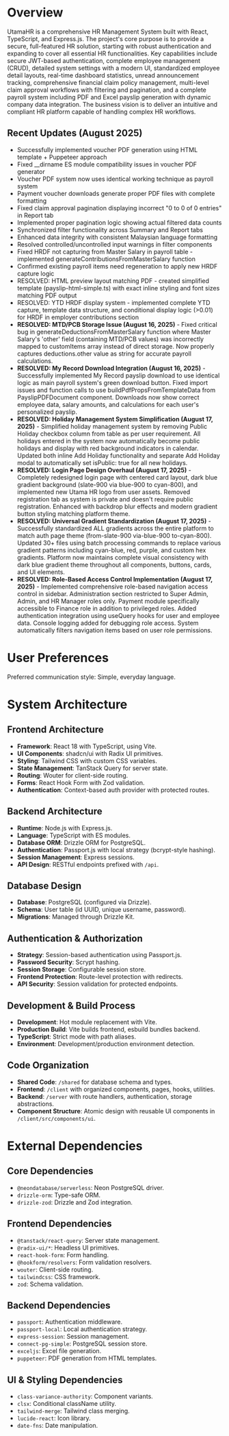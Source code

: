 # Overview
UtamaHR is a comprehensive HR Management System built with React, TypeScript, and Express.js. The project's core purpose is to provide a secure, full-featured HR solution, starting with robust authentication and expanding to cover all essential HR functionalities. Key capabilities include secure JWT-based authentication, complete employee management (CRUD), detailed system settings with a modern UI, standardized employee detail layouts, real-time dashboard statistics, unread announcement tracking, comprehensive financial claim policy management, multi-level claim approval workflows with filtering and pagination, and a complete payroll system including PDF and Excel payslip generation with dynamic company data integration. The business vision is to deliver an intuitive and compliant HR platform capable of handling complex HR workflows.

## Recent Updates (August 2025)
- Successfully implemented voucher PDF generation using HTML template + Puppeteer approach
- Fixed __dirname ES module compatibility issues in voucher PDF generator
- Voucher PDF system now uses identical working technique as payroll system
- Payment voucher downloads generate proper PDF files with complete formatting
- Fixed claim approval pagination displaying incorrect "0 to 0 of 0 entries" in Report tab
- Implemented proper pagination logic showing actual filtered data counts
- Synchronized filter functionality across Summary and Report tabs
- Enhanced data integrity with consistent Malaysian language formatting
- Resolved controlled/uncontrolled input warnings in filter components
- Fixed HRDF not capturing from Master Salary in payroll table - implemented generateContributionsFromMasterSalary function
- Confirmed existing payroll items need regeneration to apply new HRDF capture logic
- RESOLVED: HTML preview layout matching PDF - created simplified template (payslip-html-simple.ts) with exact inline styling and font sizes matching PDF output
- RESOLVED: YTD HRDF display system - implemented complete YTD capture, template data structure, and conditional display logic (>0.01) for HRDF in employer contributions section
- **RESOLVED: MTD/PCB Storage Issue (August 16, 2025)** - Fixed critical bug in generateDeductionsFromMasterSalary function where Master Salary's 'other' field (containing MTD/PCB values) was incorrectly mapped to customItems array instead of direct storage. Now properly captures deductions.other value as string for accurate payroll calculations.
- **RESOLVED: My Record Download Integration (August 16, 2025)** - Successfully implemented My Record payslip download to use identical logic as main payroll system's green download button. Fixed import issues and function calls to use buildPdfPropsFromTemplateData from PayslipPDFDocument component. Downloads now show correct employee data, salary amounts, and calculations for each user's personalized payslip.
- **RESOLVED: Holiday Management System Simplification (August 17, 2025)** - Simplified holiday management system by removing Public Holiday checkbox column from table as per user requirement. All holidays entered in the system now automatically become public holidays and display with red background indicators in calendar. Updated both inline Add Holiday functionality and separate Add Holiday modal to automatically set isPublic: true for all new holidays.
- **RESOLVED: Login Page Design Overhaul (August 17, 2025)** - Completely redesigned login page with centered card layout, dark blue gradient background (slate-900 via blue-900 to cyan-800), and implemented new Utama HR logo from user assets. Removed registration tab as system is private and doesn't require public registration. Enhanced with backdrop blur effects and modern gradient button styling matching platform theme.
- **RESOLVED: Universal Gradient Standardization (August 17, 2025)** - Successfully standardized ALL gradients across the entire platform to match auth page theme (from-slate-900 via-blue-900 to-cyan-800). Updated 30+ files using batch processing commands to replace various gradient patterns including cyan-blue, red, purple, and custom hex gradients. Platform now maintains complete visual consistency with dark blue gradient theme throughout all components, buttons, cards, and UI elements.
- **RESOLVED: Role-Based Access Control Implementation (August 17, 2025)** - Implemented comprehensive role-based navigation access control in sidebar. Administration section restricted to Super Admin, Admin, and HR Manager roles only. Payment module specifically accessible to Finance role in addition to privileged roles. Added authentication integration using useQuery hooks for user and employee data. Console logging added for debugging role access. System automatically filters navigation items based on user role permissions.

# User Preferences
Preferred communication style: Simple, everyday language.

# System Architecture

## Frontend Architecture
- **Framework**: React 18 with TypeScript, using Vite.
- **UI Components**: shadcn/ui with Radix UI primitives.
- **Styling**: Tailwind CSS with custom CSS variables.
- **State Management**: TanStack Query for server state.
- **Routing**: Wouter for client-side routing.
- **Forms**: React Hook Form with Zod validation.
- **Authentication**: Context-based auth provider with protected routes.

## Backend Architecture
- **Runtime**: Node.js with Express.js.
- **Language**: TypeScript with ES modules.
- **Database ORM**: Drizzle ORM for PostgreSQL.
- **Authentication**: Passport.js with local strategy (bcrypt-style hashing).
- **Session Management**: Express sessions.
- **API Design**: RESTful endpoints prefixed with `/api`.

## Database Design
- **Database**: PostgreSQL (configured via Drizzle).
- **Schema**: User table (id UUID, unique username, password).
- **Migrations**: Managed through Drizzle Kit.

## Authentication & Authorization
- **Strategy**: Session-based authentication using Passport.js.
- **Password Security**: Scrypt hashing.
- **Session Storage**: Configurable session store.
- **Frontend Protection**: Route-level protection with redirects.
- **API Security**: Session validation for protected endpoints.

## Development & Build Process
- **Development**: Hot module replacement with Vite.
- **Production Build**: Vite builds frontend, esbuild bundles backend.
- **TypeScript**: Strict mode with path aliases.
- **Environment**: Development/production environment detection.

## Code Organization
- **Shared Code**: `/shared` for database schema and types.
- **Frontend**: `/client` with organized components, pages, hooks, utilities.
- **Backend**: `/server` with route handlers, authentication, storage abstractions.
- **Component Structure**: Atomic design with reusable UI components in `/client/src/components/ui`.

# External Dependencies

## Core Dependencies
- `@neondatabase/serverless`: Neon PostgreSQL driver.
- `drizzle-orm`: Type-safe ORM.
- `drizzle-zod`: Drizzle and Zod integration.

## Frontend Dependencies
- `@tanstack/react-query`: Server state management.
- `@radix-ui/*`: Headless UI primitives.
- `react-hook-form`: Form handling.
- `@hookform/resolvers`: Form validation resolvers.
- `wouter`: Client-side routing.
- `tailwindcss`: CSS framework.
- `zod`: Schema validation.

## Backend Dependencies
- `passport`: Authentication middleware.
- `passport-local`: Local authentication strategy.
- `express-session`: Session management.
- `connect-pg-simple`: PostgreSQL session store.
- `exceljs`: Excel file generation.
- `puppeteer`: PDF generation from HTML templates.

## UI & Styling Dependencies
- `class-variance-authority`: Component variants.
- `clsx`: Conditional className utility.
- `tailwind-merge`: Tailwind class merging.
- `lucide-react`: Icon library.
- `date-fns`: Date manipulation.